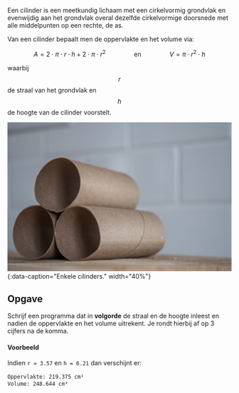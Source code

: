 Een cilinder is een meetkundig lichaam met een cirkelvormig grondvlak en evenwijdig aan het grondvlak overal dezelfde cirkelvormige doorsnede met alle middelpunten op een rechte, de as.

Van een cilinder bepaalt men de oppervlakte en het volume via:

$$
    A =  2\cdot \pi \cdot r \cdot h + 2\cdot \pi\cdot r^2 \qquad\qquad \text{en} \qquad \qquad V = \pi \cdot r^2 \cdot h
$$

waarbij $$r$$ de straal van het grondvlak en $$h$$ de hoogte van de cilinder voorstelt.

![Enkele cilinders](media/jessica-lewis.jpg "Foto door Jessica Lewis op Unsplash."){:data-caption="Enkele cilinders." width="40%"}

## Opgave
Schrijf een programma dat in **volgorde** de straal en de hoogte inleest en nadien de oppervlakte en het volume uitrekent. Je rondt hierbij af op 3 cijfers na de komma.

#### Voorbeeld
Indien `r = 3.57` en `h = 6.21` dan verschijnt er:
```
Oppervlakte: 219.375 cm²
Volume: 248.644 cm³
```